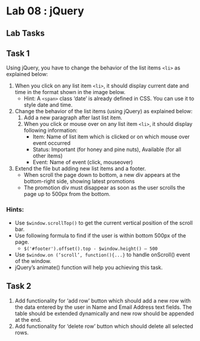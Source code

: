 # Lab 08 : jQuery

## Lab Tasks
## Task 1
Using jQuery, you have to change the behavior of the list items ```<li>``` as explained below:
1. When you click on any list item ```<li>```, it should display current date and time in the format shown in the image below.
	+ Hint: A ```<span>``` class ‘date’ is already defined in CSS. You can use it to style date and time.
2. Change the behavior of the list items (using jQuery) as explained below:
    1. Add a new paragraph after last list item.
    2. When you click or mouse over on any list item ```<li>```, it should display following information:
        + Item: Name of list item which is clicked or on which mouse over event occurred
        + Status: Important (for honey and pine nuts), Available (for all other items)
        + Event: Name of event (click, mouseover)
3. Extend the file but adding new list items and a footer.
	+ When scroll the page down to bottom, a new div appears at the bottom-right side, showing latest promotions
	+ The promotion div must disappear as soon as the user scrolls the page up to 500px from the bottom.
### Hints:
* Use ```$window.scrollTop()``` to get  the current vertical position of the scroll bar.
* Use following formula to find if the user is within bottom 500px of the page.
	+ ```$('#footer').offset().top - $window.height() – 500```
* Use ```$window.on (‘scroll’, function(){...}``` to handle onScroll() event of the window.
* jQuery’s animate() function will help you achieving this task.

## Task 2
1. Add functionality for ‘add row’ button which should add a new row with the data entered by the user in Name and Email Address text fields. The table should be extended dynamically and new row should be appended at the end.
2. Add functionality for ‘delete row’ button which should delete all selected rows.